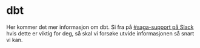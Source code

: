 # dbt

Her kommer det mer informasjon om dbt. Si fra på [#saga-support på Slack](https://vegvesen.slack.com/archives/C03LGD7TM5Z) hvis dette er viktig for deg, så skal vi forsøke utvide informasjonen så snart vi kan.
